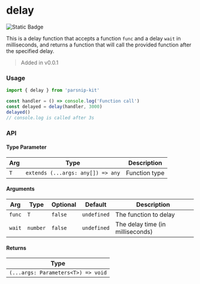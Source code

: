 # delay
![Static Badge](https://img.shields.io/badge/Coverage-100.00%-FF8C00)
      
This is a delay function that accepts a function `func` and a delay `wait` in milliseconds, and returns a function that will call the provided function after the specified delay.


> Added in v0.0.1



### Usage

```typescript
import { delay } from 'parsnip-kit'

const handler = () => console.log('Function call')
const delayed = delay(handler, 3000)
delayed()
// console.log is called after 3s

```


### API

#### Type Parameter

| Arg | Type | Description |
| --- | --- | --- |
| `T` | `extends (...args: any[]) => any` | Function type |

#### Arguments

| Arg | Type | Optional | Default | Description |
| --- | --- | --- | --- | --- |
| `func` | `T` | `false` | `undefined` | The function to delay |
| `wait` | `number` | `false` | `undefined` | The delay time (in milliseconds) |

#### Returns

| Type |
| ---  |
| `(...args: Parameters<T>) => void`  |